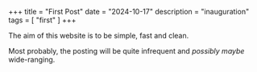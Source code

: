 +++
title = "First Post"
date = "2024-10-17"
description = "inauguration"
tags = [
    "first"
]
+++

The aim of this website is to be simple, fast and clean. 


Most probably, the posting will be quite infrequent and *possibly maybe* wide-ranging.

